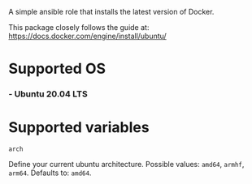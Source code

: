 A simple ansible role that installs the latest version of Docker.

This package closely follows the guide at: https://docs.docker.com/engine/install/ubuntu/

# Supported OS

### - Ubuntu 20.04 LTS

# Supported variables

~~~
arch
~~~
Define your current ubuntu architecture.
Possible values: `amd64`, `armhf`, `arm64`.
Defaults to: `amd64`.